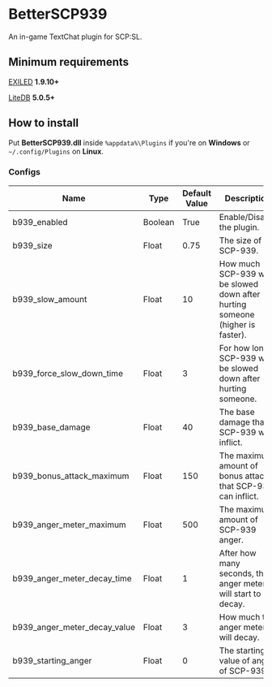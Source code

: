 # BetterSCP939
An in-game TextChat plugin for SCP:SL.

## Minimum requirements
[EXILED](https://github.com/galaxy119/EXILED) **1.9.10+**

[LiteDB](https://github.com/mbdavid/LiteDB) **5.0.5+**

## How to install
Put **BetterSCP939.dll** inside `%appdata%\Plugins` if you're on **Windows** or `~/.config/Plugins` on **Linux**.

### Configs
| Name | Type | Default Value | Description |
| --- | --- | --- | --- |
| b939_enabled | Boolean | True | Enable/Disable the plugin. |
| b939_size | Float | 0.75 | The size of SCP-939. |
| b939_slow_amount | Float | 10 | How much SCP-939 will be slowed down after hurting someone (higher is faster). |
| b939_force_slow_down_time | Float | 3 | For how long SCP-939 will be slowed down after hurting someone. |
| b939_base_damage | Float | 40 | The base damage that SCP-939 will inflict. |
| b939_bonus_attack_maximum | Float | 150 | The maximum amount of bonus attack that SCP-939 can inflict. |
| b939_anger_meter_maximum | Float | 500 | The maximum amount of SCP-939 anger. |
| b939_anger_meter_decay_time | Float | 1 | After how many seconds, the anger meter will start to decay. |
| b939_anger_meter_decay_value| Float | 3 | How much the anger meter will decay. |
| b939_starting_anger | Float | 0 | The starting value of anger of SCP-939. |

